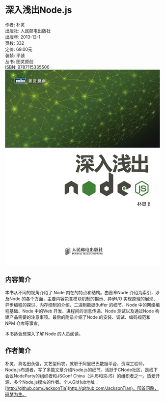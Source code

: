 # 深入浅出Node.js

作者: 朴灵  
出版社: 人民邮电出版社  
出版年: 2013-12-1  
页数: 332  
定价: 69.00元  
装帧: 平装  
丛书: 图灵原创  
ISBN: 9787115335500
![](https://github.com/CoderDream/simple-explain-nodejs/blob/master/cover.jpg)

## 内容简介  
本书从不同的视角介绍了 Node 内在的特点和结构。由首章Node 介绍为索引，涉及Node 的各个方面，主要内容包含模块机制的揭示、异步I/O 实现原理的展现、异步编程的探讨、内存控制的介绍、二进制数据Buffer 的细节、Node 中的网络编程基础、Node 中的Web 开发、进程间的消息传递、Node 测试以及通过Node 构建产品需要的注意事项。最后的附录介绍了Node 的安装、调试、编码规范和NPM 仓库等事宜。

本书适合想深入了解 Node 的人员阅读。

## 作者简介
朴灵，真名田永强，文艺型码农，就职于阿里巴巴数据平台，资深工程师，Node.js布道者，写了多篇文章介绍Node.js的细节。活跃于CNode社区，是线下会议NodeParty的组织者和JSConf China（沪JS和京JS）的组织者之一。热爱开源，多个Node.js模块的作者。个人GitHub地址：[http://github.com/JacksonTia](http://github.com/JacksonTian)。叩首问路，码梦为生。